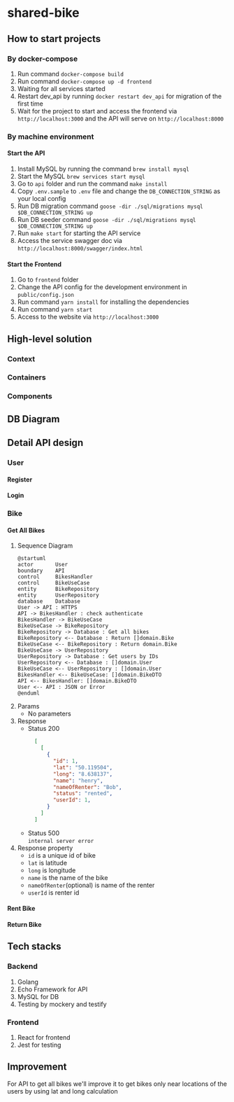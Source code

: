 # shared-bike
## How to start projects
### By docker-compose
1. Run command `docker-compose build`
1. Run command `docker-compose up -d frontend`
1. Waiting for all services started
1. Restart dev_api by running `docker restart dev_api` for migration of the first time
1. Wait for the project to start and access the frontend via `http://localhost:3000` and the API will serve on `http://localhost:8000`
### By machine environment
#### Start the API
1. Install MySQL by running the command `brew install mysql`
1. Start the MySQL `brew services start mysql`
1. Go to `api` folder and run the command `make install`
1. Copy `.env.sample` to `.env` file and change the `DB_CONNECTION_STRING` as your local config
1. Run DB migration command `goose -dir ./sql/migrations mysql $DB_CONNECTION_STRING up`
1. Run DB seeder command `goose -dir ./sql/migrations mysql $DB_CONNECTION_STRING up`
1. Run `make start` for starting the API service
1. Access the service swagger doc via `http://localhost:8000/swagger/index.html`

#### Start the Frontend
1. Go to `frontend` folder
1. Change the API config for the development environment in `public/config.json`
1. Run command `yarn install` for installing the dependencies
1. Run command `yarn start`
1. Access to the website via `http://localhost:3000`

## High-level solution
### Context

### Containers

### Components
## DB Diagram
## Detail API design

### User
#### Register
#### Login

### Bike
#### Get All Bikes
1. Sequence Diagram
    ```uml
    @startuml
    actor       User
    boundary    API
    control     BikesHandler
    control     BikeUseCase
    entity      BikeRepository
    entity      UserRepository
    database    Database
    User -> API : HTTPS
    API -> BikesHandler : check authenticate
    BikesHandler -> BikeUseCase
    BikeUseCase -> BikeRepository
    BikeRepository -> Database : Get all bikes
    BikeRepository <-- Database : Return []domain.Bike
    BikeUseCase <-- BikeRepository : Return domain.Bike
    BikeUseCase -> UserRepository
    UserRepository -> Database : Get users by IDs
    UserRepository <-- Database : []domain.User
    BikeUseCase <-- UserRepository : []domain.User
    BikesHandler <-- BikeUseCase: []domain.BikeDTO
    API <-- BikesHandler: []domain.BikeDTO
    User <-- API : JSON or Error
    @enduml
    ```
1. Params
    - No parameters
1. Response
    - Status 200  
        ```json
          [
            [
              {
                "id": 1,
                "lat": "50.119504",
                "long": "8.638137",
                "name": "henry",
                "nameOfRenter": "Bob",
                "status": "rented",
                "userId": 1,
              }
            ]
          ]
        ```
    - Status 500  
        `internal server error`
1. Response property
    - `id` is a unique id of bike
    - `lat` is latitude
    - `long` is longitude
    - `name` is the name of the bike
    - `nameOfRenter`(optional) is name of the renter
    - `userId` is renter id
#### Rent Bike
#### Return Bike

## Tech stacks
### Backend
1. Golang
1. Echo Framework for API
1. MySQL for DB
1. Testing by mockery and testify

### Frontend
1. React for frontend
1. Jest for testing


## Improvement
For API to get all bikes we'll improve it to get bikes only near locations of the users by using lat and long calculation
